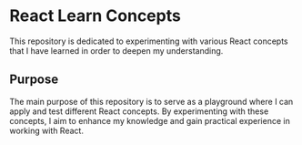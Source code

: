# React Learn Concepts

This repository is dedicated to experimenting with various React concepts that I have learned in order to deepen my understanding.

## Purpose

The main purpose of this repository is to serve as a playground where I can apply and test different React concepts. By experimenting with these concepts, I aim to enhance my knowledge and gain practical experience in working with React.
